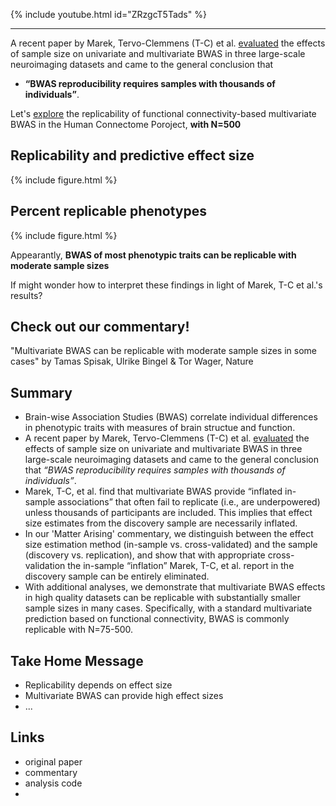 
{% include youtube.html id="ZRzgcT5Tads" %}


-----------------


A recent paper by Marek, Tervo-Clemmens (T-C) et al. [evaluated](https://doi.org/10.1038/s41586-022-04492-9) the effects of sample size on univariate and multivariate BWAS in three large-scale neuroimaging datasets and came to the general conclusion that 

- **“BWAS reproducibility requires samples with thousands of individuals”**. 

Let's [explore](https://github.com/spisakt/BWAS_comment/blob/master/multivariate_BWAS_replicability_analysis_FC_extensive.ipynb) the replicability of functional connectivity-based multivariate BWAS in the Human Connectome Poroject, **with N=500**
 
## Replicability and predictive effect size
{% include figure.html %}

## Percent replicable phenotypes
{% include figure.html %}   

Appearantly, **BWAS of most phenotypic traits can be replicable with moderate sample sizes**

If might wonder how to interpret these findings in light of Marek, T-C et al.'s results?

## Check out our commentary!

"Multivariate BWAS can be replicable with moderate sample sizes in some cases"
by Tamas Spisak, Ulrike Bingel & Tor Wager, Nature


## <a name="summary"></a> Summary

- Brain-wise Association Studies (BWAS) correlate individual differences in phenotypic traits with measures of brain structue and function.
- A recent paper by Marek, Tervo-Clemmens (T-C) et al. [evaluated](https://doi.org/10.1038/s41586-022-04492-9) the effects of sample size on univariate and multivariate BWAS in three large-scale neuroimaging datasets and came to the general conclusion that *“BWAS reproducibility requires samples with thousands of individuals”*. 
- Marek, T-C, et al. find that multivariate BWAS provide “inflated in-sample associations” that often fail to replicate (i.e., are underpowered) unless thousands of participants are included. This implies that effect size estimates from the discovery sample are necessarily inflated.
- In our 'Matter Arising' commentary, we distinguish between the effect size estimation method (in-sample vs. cross-validated) and the sample (discovery vs. replication), and show that with appropriate cross-validation the in-sample “inflation” Marek, T-C, et al. report in the discovery sample can be entirely eliminated. 
- With additional analyses, we demonstrate that multivariate BWAS effects in high quality datasets can be replicable with substantially smaller sample sizes in many cases. Specifically, with a standard multivariate prediction based on functional connectivity, BWAS is commonly replicable with N=75-500.

## Take Home Message
- Replicability depends on effect size
- Multivariate BWAS can provide high effect sizes
- ...

## <a name="links"></a> Links
- original paper
- commentary
- analysis code
- 
